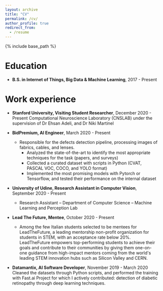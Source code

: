 ```yaml
---
layout: archive
title: "CV"
permalink: /cv/
author_profile: true
redirect_from:
  - /resume
---
```


{% include base_path %}

Education
======
* **B.S. in Internet of Things, Big Data & Machine Learning**, 2017 - Present

Work experience
======
* **Stanford University, Visiting Student Researcher**, December 2020 - Present
    Computational Neuroscience Laboratory (CNSLAB) under the supervision of Dr Ehsan Adeli, and Dr Niki Martinel

* **BidPremium, AI Engineer**,            March 2020 - Present
  * Responsible for the defects detection pipeline, processing images of fabrics, cables, and lenses.
    * Analyzed the state-of-the-art to identify the most appropriate techniques for the task (papers, and surveys)
    * Collected a curated dataset with scripts in Python (CVAT, PASCAL VOC, COCO, and YOLO format)
    * Implemented the most promising models with Pytorch or Tensorflow, and tested their performance on the internal dataset


* **University of Udine, Research Assistant in Computer Vision**, September 2020 - Present
  * Research Assistant – Department of Computer Science – Machine Learning and Perception Lab

* **Lead The Future, Mentee**,            October 2020 - Present
  * Among the few Italian students selected to be mentees for LeadTheFuture, a leading mentorship non-profit organization for students in STEM, with an acceptance rate below 20%.
  LeadTheFuture empowers top-performing students to achieve their goals and contribute to their communities by giving them one-on-one guidance from high-impact mentors coming from the world's leading STEM innovation hubs such as Silicon Valley and CERN.

* **Datamantix, AI Software Developer**,            November 2019 - March 2020
  Cleaned the datasets through Python scripts, and performed the training with Fast.ai
  Project for which I actively contributed: detection of diabetic retinopathy through deep learning techniques.
